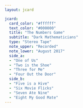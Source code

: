 ```yaml
---
layout: jcard

jcard:
  card_color: "#ffffff"
  text_color: "#000000"
  title: "The Numbers Game"
  subtitle: "Dark Mathematicians"
  type: "Stereo Tape"
  note_upper: "Recorded"
  note_lower: "August 2017"
  side_a:
  - "One of Us"
  - "Two is the Shoe"
  - "Three for Me"
  - "Four Out the Door"
  side_b:
  - "Five is a Hive"
  - "Six Movie Flicks"
  - "Seven Ate Nine"
  - "Eight My Good Mate"
---
```

